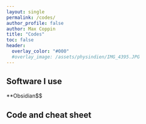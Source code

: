 ```yaml
---
layout: single 
permalink: /codes/
author_profile: false
author: Max Coppin
title: "Codes"
toc: false
header:
  overlay_color: "#000"
  #overlay_image: /assets/physindien/IMG_4395.JPG
---
```

## Software I use 
**Obsidian$$
## Code and cheat sheet


